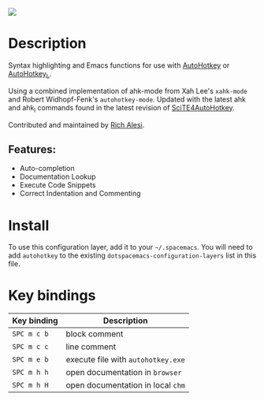 ![](img/ahk.png)

# Description

Syntax highlighting and Emacs functions for use with
[AutoHotkey](https://autohotkey.com/) or
[AutoHotkey<sub>L</sub>](http://ahkscript.org).

Using a combined implementation of ahk-mode from Xah Lee's `xahk-mode`
and Robert Widhopf-Fenk's `autohotkey-mode`. Updated with the latest ahk
and ahk<sub>l</sub> commands found in the latest revision of
[SciTE4AutoHotkey](http://fincs.ahk4.net/scite4ahk/).

Contributed and maintained by [Rich
Alesi](https://www.github.com/ralesi).

## Features:

-   Auto-completion
-   Documentation Lookup
-   Execute Code Snippets
-   Correct Indentation and Commenting

# Install

To use this configuration layer, add it to your `~/.spacemacs`. You will
need to add `autohotkey` to the existing
`dotspacemacs-configuration-layers` list in this file.

# Key bindings

| Key binding | Description                        |
|-------------|------------------------------------|
| `SPC m c b` | block comment                      |
| `SPC m c c` | line comment                       |
| `SPC m e b` | execute file with `autohotkey.exe` |
| `SPC m h h` | open documentation in `browser`    |
| `SPC m h H` | open documentation in local `chm`  |
